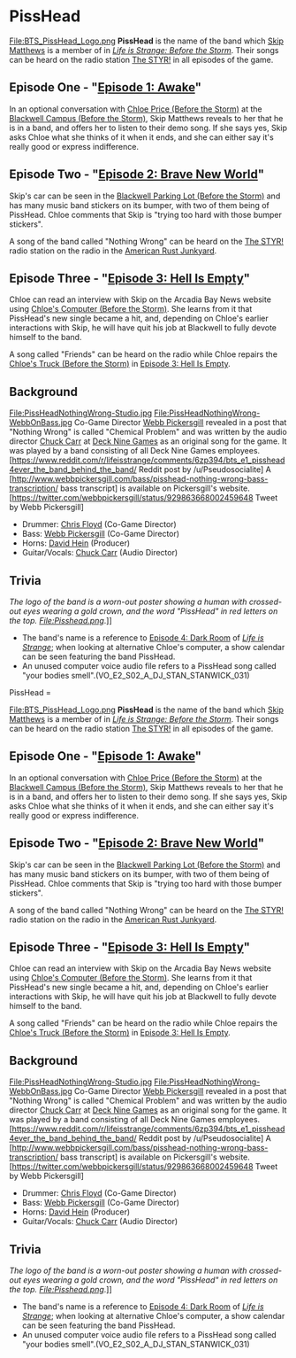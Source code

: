 #  PissHead 

[File:BTS_PissHead_Logo.png](right.md)
**PissHead** is the name of the band which [Skip Matthews](skip_matthews.md) is a member of in *[Life is Strange: Before the Storm](life_is_strange__before_the_storm.md)*. Their songs can be heard on the radio station [The STYR!](the_styr_.md) in all episodes of the game.

##  Episode One - "[Episode 1: Awake](awake.md)" 
In an optional conversation with [Chloe Price (Before the Storm)](chloe_price.md) at the [Blackwell Campus (Before the Storm)](blackwell_campus.md), Skip Matthews reveals to her that he is in a band, and offers her to listen to their demo song. If she says yes, Skip asks Chloe what she thinks of it when it ends, and she can either say it's really good or express indifference.

##  Episode Two - "[Episode 2: Brave New World](brave_new_world.md)" 
Skip's car can be seen in the [Blackwell Parking Lot (Before the Storm)](blackwell_parking_lot.md) and has many music band stickers on its bumper, with two of them being of PissHead. Chloe comments that Skip is "trying too hard with those bumper stickers".

A song of the band called "Nothing Wrong" can be heard on the [The STYR!](the_styr_.md) radio station on the radio in the [American Rust Junkyard](junkyard.md).

##  Episode Three - "[Episode 3: Hell Is Empty](hell_is_empty.md)" 
Chloe can read an interview with Skip on the Arcadia Bay News website using [Chloe's Computer (Before the Storm)](her_computer.md). She learns from it that PissHead's new single became a hit, and, depending on Chloe's earlier interactions with Skip, he will have quit his job at Blackwell to fully devote himself to the band. 

A song called "Friends" can be heard on the radio while Chloe repairs the [Chloe's Truck (Before the Storm)](truck.md) in [Episode 3: Hell Is Empty](episode_3__hell_is_empty.md).

##  Background 
[File:PissHeadNothingWrong-Studio.jpg](thumb.md)
[File:PissHeadNothingWrong-WebbOnBass.jpg](thumb.md)
Co-Game Director [Webb Pickersgill](webb_pickersgill.md) revealed in a post that "Nothing Wrong" is called "Chemical Problem" and was written by the audio director [Chuck Carr](chuck_carr.md) at [Deck Nine Games](deck_nine_games.md) as an original song for the game. It was played by a band consisting of all Deck Nine Games employees.[https://www.reddit.com/r/lifeisstrange/comments/6zp394/bts_e1_pisshead4ever_the_band_behind_the_band/ Reddit post by /u/Pseudosocialite] A [http://www.webbpickersgill.com/bass/pisshead-nothing-wrong-bass-transcription/ bass transcript] is available on Pickersgill's website.[https://twitter.com/webbpickersgill/status/929863668002459648 Tweet by Webb Pickersgill]

* Drummer: [Chris Floyd](chris_floyd.md) (Co-Game Director)
* Bass: [Webb Pickersgill](webb_pickersgill.md) (Co-Game Director)
* Horns: [David Hein](david_hein.md) (Producer)
* Guitar/Vocals: [Chuck Carr](chuck_carr.md) (Audio Director)

##  Trivia 
*The logo of the band is a worn-out poster showing a human with crossed-out eyes wearing a gold crown, and the word "PissHead" in red letters on the top.
[File:Pisshead.png](thumb.md)*.]]
* The band's name is a reference to [Episode 4: Dark Room](episode_4.md) of *[Life is Strange](life_is_strange.md)*; when looking at alternative Chloe's computer, a show calendar can be seen featuring the band PissHead.
* An unused computer voice audio file refers to a PissHead song called "your bodies smell".(VO_E2_S02_A_DJ_STAN_STANWICK_031)

 PissHead =

[File:BTS_PissHead_Logo.png](right.md)
**PissHead** is the name of the band which [Skip Matthews](skip_matthews.md) is a member of in *[Life is Strange: Before the Storm](life_is_strange__before_the_storm.md)*. Their songs can be heard on the radio station [The STYR!](the_styr_.md) in all episodes of the game.

##  Episode One - "[Episode 1: Awake](awake.md)" 
In an optional conversation with [Chloe Price (Before the Storm)](chloe_price.md) at the [Blackwell Campus (Before the Storm)](blackwell_campus.md), Skip Matthews reveals to her that he is in a band, and offers her to listen to their demo song. If she says yes, Skip asks Chloe what she thinks of it when it ends, and she can either say it's really good or express indifference.

##  Episode Two - "[Episode 2: Brave New World](brave_new_world.md)" 
Skip's car can be seen in the [Blackwell Parking Lot (Before the Storm)](blackwell_parking_lot.md) and has many music band stickers on its bumper, with two of them being of PissHead. Chloe comments that Skip is "trying too hard with those bumper stickers".

A song of the band called "Nothing Wrong" can be heard on the [The STYR!](the_styr_.md) radio station on the radio in the [American Rust Junkyard](junkyard.md).

##  Episode Three - "[Episode 3: Hell Is Empty](hell_is_empty.md)" 
Chloe can read an interview with Skip on the Arcadia Bay News website using [Chloe's Computer (Before the Storm)](her_computer.md). She learns from it that PissHead's new single became a hit, and, depending on Chloe's earlier interactions with Skip, he will have quit his job at Blackwell to fully devote himself to the band. 

A song called "Friends" can be heard on the radio while Chloe repairs the [Chloe's Truck (Before the Storm)](truck.md) in [Episode 3: Hell Is Empty](episode_3__hell_is_empty.md).

##  Background 
[File:PissHeadNothingWrong-Studio.jpg](thumb.md)
[File:PissHeadNothingWrong-WebbOnBass.jpg](thumb.md)
Co-Game Director [Webb Pickersgill](webb_pickersgill.md) revealed in a post that "Nothing Wrong" is called "Chemical Problem" and was written by the audio director [Chuck Carr](chuck_carr.md) at [Deck Nine Games](deck_nine_games.md) as an original song for the game. It was played by a band consisting of all Deck Nine Games employees.[https://www.reddit.com/r/lifeisstrange/comments/6zp394/bts_e1_pisshead4ever_the_band_behind_the_band/ Reddit post by /u/Pseudosocialite] A [http://www.webbpickersgill.com/bass/pisshead-nothing-wrong-bass-transcription/ bass transcript] is available on Pickersgill's website.[https://twitter.com/webbpickersgill/status/929863668002459648 Tweet by Webb Pickersgill]

* Drummer: [Chris Floyd](chris_floyd.md) (Co-Game Director)
* Bass: [Webb Pickersgill](webb_pickersgill.md) (Co-Game Director)
* Horns: [David Hein](david_hein.md) (Producer)
* Guitar/Vocals: [Chuck Carr](chuck_carr.md) (Audio Director)

##  Trivia 
*The logo of the band is a worn-out poster showing a human with crossed-out eyes wearing a gold crown, and the word "PissHead" in red letters on the top.
[File:Pisshead.png](thumb.md)*.]]
* The band's name is a reference to [Episode 4: Dark Room](episode_4.md) of *[Life is Strange](life_is_strange.md)*; when looking at alternative Chloe's computer, a show calendar can be seen featuring the band PissHead.
* An unused computer voice audio file refers to a PissHead song called "your bodies smell".(VO_E2_S02_A_DJ_STAN_STANWICK_031)

